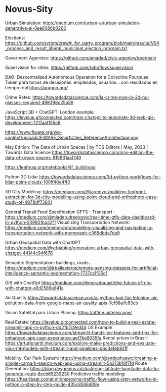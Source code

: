 # Novus-Sity

Urban Simulation:
https://medium.com/urban-ai/urban-simulation-generative-ai-0ee8086b0260

Elections: https://github.com/syrom/crewAI_for_party_program/blob/main/results/V04_process_and_result_liberal_municipal_election_program.txt

Goverment Agencies: https://github.com/amadad/civic-agentcy/tree/main

Supervision for cities:
https://github.com/roboflow/supervision

DAO: Descentralized Autonomous Operation for a Collective Pourpuse
Token para tomas de decisiones: empleados, usuarios... con resultados en tiempo real
https://aragon.org/

Crime Rates:
https://towardsdatascience.com/la-crime-now-in-3d-no-glasses-required-498398c25a39

JavaScript 3D + ChatGPT: 
London example:
https://levelup.gitconnected.com/train-chatgpt-to-automate-3d-web-gis-development-1217aaf155c8

https://www.fiware.org/wp-content/uploads/FIWARE_SmartCities_ReferenceArchitecture.png

May Edition: The Data of Urban Spaces | by TDS Editors | May, 2023 | Towards Data Science
https://towardsdatascience.com/may-edition-the-data-of-urban-spaces-815831aaf749

https://leafmap.org/notebooks/81_buildings/


Python 3D Lidar
https://towardsdatascience.com/3d-python-workflows-for-lidar-point-clouds-100ff40e4ff0

3D City Modeling:
https://medium.com/@taremyor/building-footprint-extraction-for-3d-city-modelling-using-point-cloud-and-orthophoto-case-study-of-4871bff73601

General Transit Feed Specification GFTS - Transport :
https://medium.com/@mladen.dragicevic/real-time-gtfs-data-dashboard-in-python-209801ba32f1
Visualizing Transportation Network:
https://medium.com/memgraph/modeling-visualizing-and-navigating-a-transportation-network-with-memgraph-c365dbda7da9

Urban Geospatial Data with ChatGPT
https://medium.com/@yrbiablog/generating-urban-geospatial-data-with-chatgpt-44144c94f678

Semantic Segmentation: buildings, roads...
https://medium.com/@jrballesteros/remote-sensing-datasets-for-artificial-intelligence-semantic-segmentation-1737ca1f35c1

GIS with ChatGpt
https://medium.com/@moradouasti/the-future-of-gis-with-chatgpt-a9d2588e841a

Air Quality
https://towardsdatascience.com/a-python-tool-for-fetching-air-pollution-data-from-google-maps-air-quality-apis-7cf58a7c63cb

Vision Satelital para Urban Planing:
https://affine.ai/telescope/

Real Estate:
https://levelup.gitconnected.com/how-to-build-a-real-estate-streamlit-app-in-python-dd21b7c9ed4d
US Example: https://towardsdatascience.com/streamlit-hands-on-features-and-tips-for-enhanced-app-user-experience-aef7be8035fa
Rental prices in Brazil: https://arturlunardi.medium.com/explore-make-predictions-and-evaluate-your-ml-models-with-streamlit-and-pipelines-b6c3efeb92ff

Mobility:
Car Park System: https://medium.com/@andyphuawc/creating-a-simple-carpark-search-web-app-using-streamlit-5a313bf8f7fd
Route Generation: https://blog.devgenius.io/clustering-latitude-longitude-data-to-generate-route-8ccb65239230
Predictive traffic modeling: https://heartbeat.comet.ml/improving-traffic-flow-using-lstm-networks-in-python-a-step-by-step-guide-435c8566d09e
